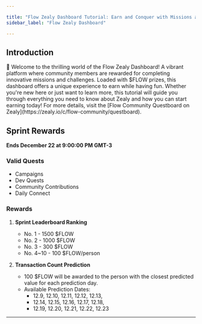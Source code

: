 ```yaml
---

title: "Flow Zealy Dashboard Tutorial: Earn and Conquer with Missions and Challenges!"
sidebar_label: "Flow Zealy Dashboard"

---
```


## **Introduction**

<Callout type="info">
📣 Welcome to the thrilling world of the Flow Zealy Dashboard! A vibrant platform where community members are rewarded for completing innovative missions and challenges. Loaded with $FLOW prizes, this dashboard offers a unique experience to earn while having fun. Whether you're new here or just want to learn more, this tutorial will guide you through everything you need to know about Zealy and how you can start earning today! For more details, visit the [Flow Community Questboard on Zealy](https://zealy.io/c/flow-community/questboard).
</Callout>

## **Sprint Rewards**

**Ends December 22 at 9:00:00 PM GMT-3**

### **Valid Quests**
- Campaigns
- Dev Quests
- Community Contributions
- Daily Connect

### **Rewards**
1. **Sprint Leaderboard Ranking**
   - No. 1 - 1500 $FLOW
   - No. 2 - 1000 $FLOW
   - No. 3 - 300 $FLOW
   - No. 4~10 - 100 $FLOW/person

2. **Transaction Count Prediction**
   - 100 $FLOW will be awarded to the person with the closest predicted value for each prediction day.
   - Available Prediction Dates: 
     - 12.9, 12.10, 12.11, 12.12, 12.13,
     - 12.14, 12.15, 12.16, 12.17, 12.18,
     - 12.19, 12.20, 12.21, 12.22, 12.23

---
